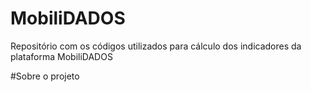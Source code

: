 # MobiliDADOS

Repositório com os códigos utilizados para cálculo dos indicadores da plataforma MobiliDADOS

#Sobre o projeto
